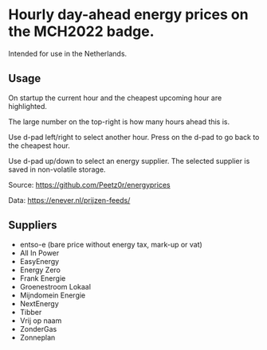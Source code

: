# Hourly day-ahead energy prices on the MCH2022 badge.

Intended for use in the Netherlands.

## Usage

On startup the current hour and the cheapest upcoming hour are highlighted.

The large number on the top-right is how many hours ahead this is.

Use d-pad left/right to select another hour. Press on the d-pad to go back to the cheapest hour.

Use d-pad up/down to select an energy supplier. The selected supplier is saved in non-volatile storage.

Source: https://github.com/Peetz0r/energyprices

Data: https://enever.nl/prijzen-feeds/

## Suppliers

- entso-e (bare price without energy tax, mark-up or vat)
- All In Power
- EasyEnergy
- Energy Zero
- Frank Energie
- Groenestroom Lokaal
- Mijndomein Energie
- NextEnergy
- Tibber
- Vrij op naam
- ZonderGas
- Zonneplan

